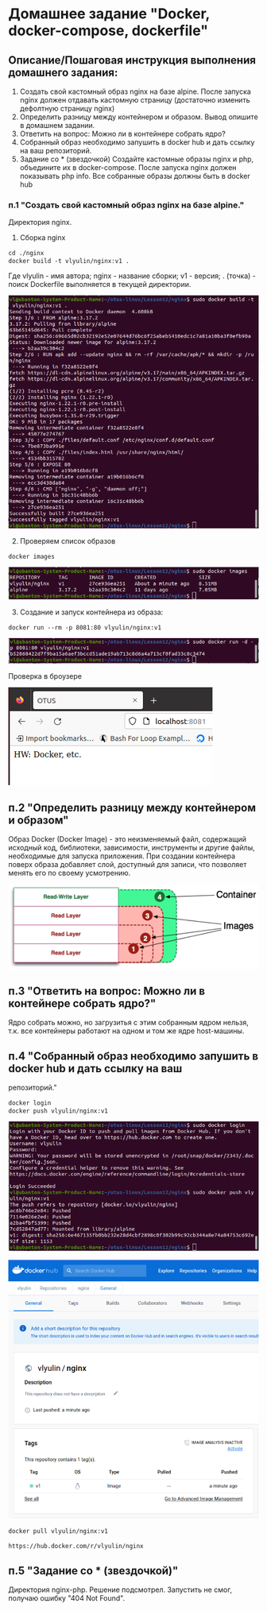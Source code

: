 # Домашнее задание "Docker, docker-compose, dockerfile"

## Описание/Пошаговая инструкция выполнения домашнего задания:

1. Создать свой кастомный образ nginx на базе alpine. После запуска nginx должен
отдавать кастомную страницу (достаточно изменить дефолтную страницу nginx)
2. Определить разницу между контейнером и образом.
Вывод опишите в домашнем задании.
3. Ответить на вопрос: Можно ли в контейнере собрать ядро?
4. Собранный образ необходимо запушить в docker hub и дать ссылку на ваш
репозиторий.
5. Задание со * (звездочкой)
Создайте кастомные образы nginx и php, объедините их в docker-compose.
После запуска nginx должен показывать php info.
Все собранные образы должны быть в docker hub

### п.1 "Создать свой кастомный образ nginx на базе alpine."

Директория nginx.

1. Сборка nginx

```
cd ./nginx
docker build -t vlyulin/nginx:v1 .
```
Где vlyulin - имя автора; nginx - название сборки; v1 - версия; . (точка) - поиск Dockerfile выполняется в текущей директории.

![nginx-docker-build](imgs/nginx-docker-build.png)

2. Проверяем список образов
```
docker images
```

![nginx-docker-images](imgs/nginx-docker-images.png)

3. Создание и запуск контейнера из образа:

```
docker run --rm -p 8081:80 vlyulin/nginx:v1
```

![nginx-docker-run](imgs/nginx-docker-run.png)

Проверка в броузере

![localhost](imgs/localhost.png)

## п.2 "Определить разницу между контейнером и образом"

Образ Docker (Docker Image) - это неизменяемый файл, содержащий исходный код, библиотеки, зависимости, инструменты и другие файлы, необходимые для запуска приложения. При создании контейнера поверх образа добавляет слой, доступный для записи, что позволяет менять его по своему усмотрению. 

![conteiner](imgs/conteiner.png)

## п.3 "Ответить на вопрос: Можно ли в контейнере собрать ядро?"

Ядро собрать можно, но загрузитья с этим собранным ядром нельзя, т.к. все контейнеры работают на одном и том же ядре host-машины.

## п.4 "Собранный образ необходимо запушить в docker hub и дать ссылку на ваш
репозиторий."

```
docker login
docker push vlyulin/nginx:v1
```

![docker-push](imgs/docker-push.png)

![dockerhub](imgs/dockerhub.png)

```
docker pull vlyulin/nginx:v1
```

```
https://hub.docker.com/r/vlyulin/nginx
```

## п.5 "Задание со * (звездочкой)"

Директория nginx-php.
Решение подсмотрел.
Запустить не смог, получаю ошибку "404 Not Found".




